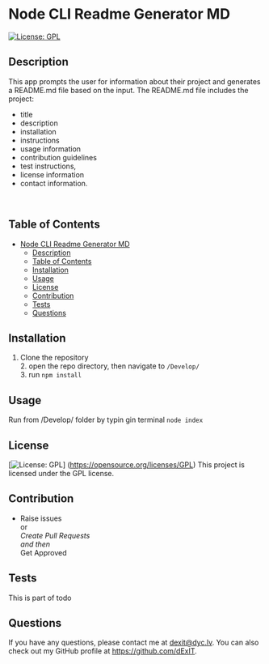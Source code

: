 
# Node CLI Readme Generator MD

  [![License: GPL](https://img.shields.io/badge/License-GPL-green.svg)](https://opensource.org/licenses/GPL)
  
## Description
  
  This app prompts the user for information about their project and generates a README.md file based on the input.
The README.md file includes the project:
* title
* description
* installation
* instructions
* usage information
* contribution guidelines
* test instructions,
* license information
* contact information.
<br>
  
## Table of Contents
  
- [Node CLI Readme Generator MD](#node-cli-readme-generator-md)
  - [Description](#description)
  - [Table of Contents](#table-of-contents)
  - [Installation](#installation)
  - [Usage](#usage)
  - [License](#license)
  - [Contribution](#contribution)
  - [Tests](#tests)
  - [Questions](#questions)
  
## Installation
  
  1. Clone the repository<br>2. open the repo directory, then navigate to ``` /Develop/ ``` <br> 3. run ```npm install``` <br>
  
## Usage
  
  Run from /Develop/ folder by typin gin terminal ``` node index ```
  
## License

[![License: GPL](https://img.shields.io/badge/License-GPL-green.svg)] (https://opensource.org/licenses/GPL)
This project is licensed under the GPL license.

## Contribution
  
- Raise issues<br> or <br> *Create Pull Requests <br> and then <br>* Get Approved
  
## Tests
  
  This is part of todo
  
## Questions
  
  If you have any questions, please contact me at dexit@dyc.lv. You can also check out my GitHub profile at <https://github.com/dExIT>.
  
